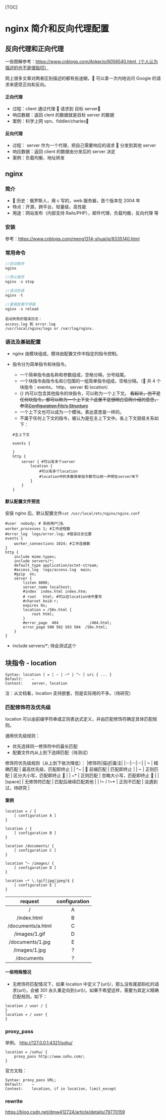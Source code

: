 [TOC]

# nginx 简介和反向代理配置

## 反向代理和正向代理

一些图解参考：https://www.cnblogs.com/Anker/p/6056540.html（个人认为描述的也不是很贴切）

网上很多文章对两者区别描述的都有些迷糊， 可以拿一次内地访问 Google 的请求来感受正向和反向。

#### 正向代理

- 过程：client 通过代理  请求到 目标 server
- 响应数据：返回 clent 的数据就是目标 server 的数据
- 案例：科学上网 vpn、fiddler/charles

#### 反向代理

- 过程： server 作为一个代理，把自己需要响应的请求  分发到其他 server
- 响应数据：返回 client 的数据由分发后的 server 决定
- 案例：负载均衡、地址转发

## nginx

### 简介

-  历史：俄罗斯人，用 c 写的，web 服务器，首个版本在 2004 年
- 特点：开源，跨平台，轻量级，高性能
- 用途：网站发布（内部支持 Rails/PHP），邮件代理，负载均衡，反向代理 等

### 安装

参考：https://www.cnblogs.com/meng1314-shuai/p/8335140.html

### 常用命令

```javascript
//启动服务
nginx

//停止服务
nginx -s stop

//语法检查
nginx -t

//重载配置不停服
nginx -s reload
```

```
启动失败的错误日志：
access.log 和 error.log
/usr/local/nginx/logs or /var/log/nginx.
```

### 语法及基础配置

- nginx 由模块组成，模块由配置文件中指定的指令控制。
- 指令分为简单指令和块指令。

  - 一个简单指令由名称和参数组成，空格分隔，分号结尾。
  - 一个块指令由指令名和{}包围的一组简单指令组成，空格分隔。（ 共 4 个块指令：events， http， server 和 location）
  - {} 内可以包含其他指令的块指令，可以称为一个上下文。
    ~~看起来，岂不是任何块指令，都可以称为一个上下文？这里不是很明白官网介绍的意思，参见[Configuration File’s Structure](http://nginx.org/en/docs/beginners_guide.html)~~
  - 一个上下文也可以成为一个模块。表达意思是一样的。
  - 不属于任何上下文的指令，被认为是在主上下文中。各上下文层级关系如下：

  ```nginx
  #主上下文

  events {

  }
  http {
      server { #可以有多个server
          location {
              #可以有多个location
              #location中的多数简单指令都可以统一声明在server块下
          }
      }
  }
  ```

#### 默认配置文件预览

安装 nginx 后，默认配置文件`cat /usr/local/etc/nginx/nginx.conf`

```nginx
#user  nobody; # 系统用户名
worker_processes 1; #工作进程数
#error_log  logs/error.log; #错误日志位置
events {
    worker_connections 1024; #工作连接数
}
http {
    include mime.types;
    include servers/*;
    default_type application/octet-stream;
    #access_log  logs/access.log  main;
    #gzip  on;
    server {
        listen 8000;
        server_name localhost;
        #index  index.html index.htm;
        # root   html; #可以在location块中重写
        #charset koi8-r;
        expires 0s;
        location = /50x.html {
            root html;
        }
        #error_page  404              /404.html;
        error_page 500 502 503 504  /50x.html;
    }
}

```

- include servers/\*; 待会测试这个

## 块指令 - location

```
Syntax:	location [ = | ~ | ~* | ^~ ] uri { ... }
Default:	—
Context:	server, location
```

注：从文档看，location 支持嵌套，但是实际用的不多。（待研究）

### 匹配修饰符及优先级

location 可以由前缀字符串或正则表达式定义，并由匹配修饰符确定具体匹配规则。

通用优先级规则：

- 优先选择同一修饰符中的最长匹配
- 配置文件内从上到下选择匹配（待测试）

修饰符优先级规则（从上到下依次降低）：
|修饰符|描述|备注|
|:-:|:-:|:-:|
| = | 精确匹配 | 最高优先级，匹配即终止 |
| ^~ |  前缀匹配 | 匹配即终止 |
| ~ | 正则匹配 | 区分大小写，匹配即终止  |
| ~\* | 正则匹配 | 忽略大小写，匹配即终止  |
| [space] | 无修饰符匹配 | 匹配后继续匹配其他 |
| !~ / !~\* | 正则不匹配 | 没遇到过，待研究 |

#### 案例

```nginx
location = / {
    [ configuration A ]
}

location / {
    [ configuration B ]
}

location /documents/ {
    [ configuration C ]
}

location ^~ /images/ {
    [ configuration D ]
}

location ~* \.(gif|jpg|jpeg)$ {
    [ configuration E ]
}
```

|      request      | configuration |
| :---------------: | :-----------: |
|         /         |       A       |
|    /index.html    |       B       |
| /documents/a.html |       C       |
|   /images/1.gif   |       D       |
| /documents/1.jpg  |       E       |
|   /images/1.jpg   |       ?       |
|    /documents     |       ?       |

#### 一些特殊情况

- 无修饰符匹配情况下，如果 location 中定义了{url}/，那么没有尾部斜杠的请求{url}，会被 301 永久重定向到{url}/。如果不希望这样，需要为其定义精确匹配规则。如下：

```nginx
location / user / {
}
location = / user {
}
```

### proxy_pass

举例。
http://127.0.0.1:4321/sohu/

```
location = /sohu/ {
    proxy_pass http://www.sohu.com/;
}
```

官方文档：

```
Syntax:	proxy_pass URL;
Default:	—
Context:	location, if in location, limit_except
```

### rewrite

https://blog.csdn.net/dmw412724/article/details/79770159
